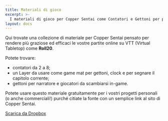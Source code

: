 ```yaml
---
title: Materiali di gioco
excerpt: >-
  I materiali di gioco per Copper Sentai come Contatori e Gettoni per potenziare le vostre partite online su Roll20 o Foundry Virtual Tabletop.
layout: docs
---
```


Qui trovate una collezione di materiale per Copper Sentai pensato per rendere più graziose ed efficaci le vostre partite online su VTT (Virtual Tabletop) come **Roll20**.

Potete trovare:
- contatori da 2 a 8;
- un Layer da usare come game mat per gettoni, clock e per segnare il capitolo corrente;
- gettoni per narratore e giocatori da scambiarsi in-game.

Potete usare questo materiale gratuitamente per i vostri progetti personali (o anche commerciali!) purché citiate la fonte con un semplice link al sito di Copper Sentai.

<a class="button" href="https://www.dropbox.com/sh/4m6m38a7vu3czsb/AAC8wd0NXf9dw7E0gaRtted3a?dl=0">Scarica da Dropbox</a>
